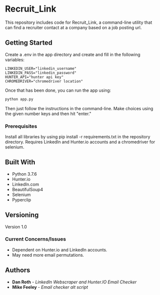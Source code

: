 # Recruit_Link

This repository includes code for Recruit_Link, a command-line utility that can find a recruiter contact at a company based on a job posting url.  

## Getting Started

Create a .env in the app directory and create and fill in the following variables:
```
LINKEDIN_USER="linkedin_username"
LINKEDIN_PASS="linkedin_password"
HUNTER_API="hunter api key"
CHROMEDRIVER="chromedriver location"
```
Once that has been done, you can run the app using:

```python
python app.py
```

Then just follow the instructions in the command-line.  Make choices using the given number keys and then hit "enter."

### Prerequisites

Install all libraries by using pip install -r requirements.txt in the repository directory.  Requires LinkedIn and Hunter.io accounts and a chromedriver for selenium.   

## Built With

* Python 3.7.6
* Hunter.io
* LinkedIn.com
* BeautifulSoup4
* Selenium
* Pyperclip
  
## Versioning

Version 1.0

### Current Concerns/Issues

* Dependent on Hunter.io and LinkedIn accounts.
* May need more email permutations.

## Authors

* **Dan Roth** - *LinkedIn Webscraper and Hunter.IO Email Checker*
* **Mike Feeley** - *Email checker alt script*


